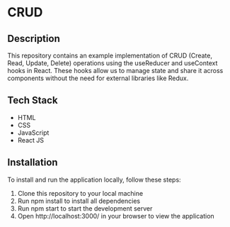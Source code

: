 # CRUD

## Description
This repository contains an example implementation of CRUD (Create, Read, Update, Delete) operations using the useReducer and useContext hooks in React. These hooks allow us to manage state and share it across components without the need for external libraries like Redux.

## Tech Stack
- HTML
- CSS
- JavaScript
- React JS

## Installation
To install and run the application locally, follow these steps:

1. Clone this repository to your local machine
2. Run npm install to install all dependencies
3. Run npm start to start the development server
4. Open http://localhost:3000/ in your browser to view the application
